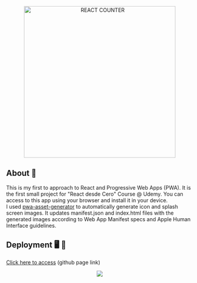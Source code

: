 <div align="center">
<img width="408" alt="REACT COUNTER" src="https://user-images.githubusercontent.com/87493125/130145571-ef0fc04b-f6bb-454c-9f0e-8d147f9bc2a7.png">
</div>

## About 📝
This is my first to approach to React and Progressive Web Apps (PWA). It is the first small project for "React desde Cero" Course @ Udemy. You can access to this app using your browser and install it in your device.<br>
I used <a href="https://www.npmjs.com/package/pwa-asset-generator">pwa-asset-generator</a> to automatically generate icon and splash screen images. It updates manifest.json and index.html files with the generated images according to Web App Manifest specs and Apple Human Interface guidelines.

## Deployment 🖥️ 📲
<a href="https://lucasrimondi.github.io/react-counter-pwa/">Click here to access</a> (github page link)
<div align="center">
<img src="https://user-images.githubusercontent.com/87493125/130145150-72cf747f-2051-4276-9b00-a4cf98fd502e.gif">
</div>


